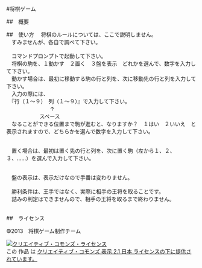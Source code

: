 ﻿#将棋ゲーム

##　概要

##　使い方
　将棋のルールについては、ここで説明しません。<br/>
　すみませんが、各自で調べて下さい。<br/><br/>
　コマンドプロンプトで起動して下さい。<br/>
　将棋の駒を、１動かす　２置く　３盤を表示　どれかを選んで、数字を入力して下さい。<br/>
　動かす場合は、最初に移動する駒の行と列を、次に移動先の行と列を入力して下さい。<br/>
　入力の際には、<br/>
　『行（１～９）　列（１～９）』で入力して下さい。<br/>
　　　　　　　　 ↑<br/>
　　　　　　 スペース<br/>
　なることができる位置まで駒が進むと、なりますか？　１はい　２いいえ　と表示されますので、どちらかを選んで数字を入力して下さい。<br/><br/>

　置く場合は、最初は置く先の行と列を、次に置く駒（左から１、２、３、……）を選んで入力して下さい。<br/><br/>

　盤の表示は、表示だけなので手番は変わりません。<br/><br/>
　勝利条件は、王手ではなく、実際に相手の王将を取ることです。<br/>
　詰みの判定はできませんので、相手の王将を取るまで終わりません。<br/><br/>

##　ライセンス

©2013　将棋ゲーム制作チーム　

<a rel="license" href="http://creativecommons.org/licenses/by/2.1/jp/"><img alt="クリエイティブ・コモンズ・ライセンス" style="border-width:0" src="http://i.creativecommons.org/l/by/2.1/jp/88x31.png" /></a><br />この 作品 は <a rel="license" href="http://creativecommons.org/licenses/by/2.1/jp/">クリエイティブ・コモンズ 表示 2.1 日本 ライセンスの下に提供されています。</a>
